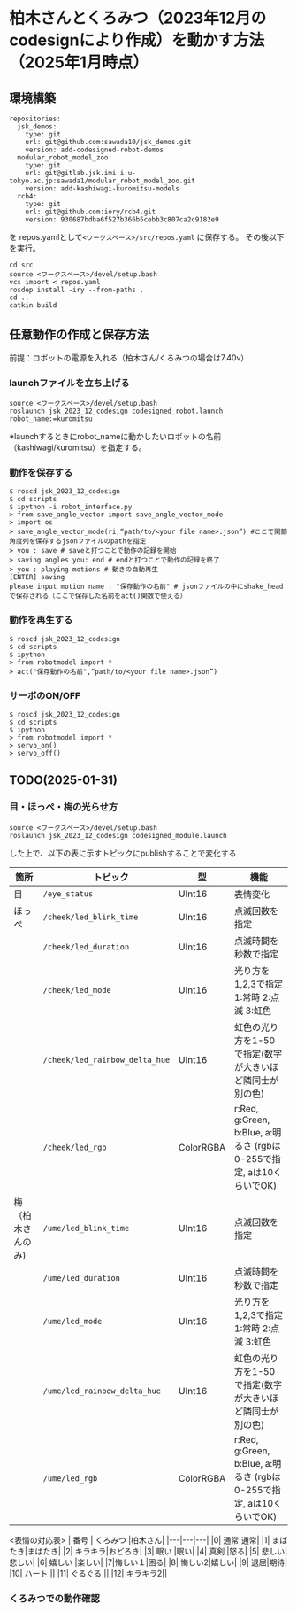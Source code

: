 # 柏木さんとくろみつ（2023年12月のcodesignにより作成）を動かす方法（2025年1月時点）
## 環境構築
```
repositories:
  jsk_demos:
    type: git
    url: git@github.com:sawada10/jsk_demos.git
    version: add-codesigned-robot-demos
  modular_robot_model_zoo:
    type: git
    url: git@gitlab.jsk.imi.i.u-tokyo.ac.jp:sawada1/modular_robot_model_zoo.git
    version: add-kashiwagi-kuromitsu-models
  rcb4:
    type: git
    url: git@github.com:iory/rcb4.git
    version: 930687bdba6f527b366b5cebb3c807ca2c9182e9
```
を repos.yamlとして`<ワークスペース>/src/repos.yaml` に保存する。
その後以下を実行。
```
cd src
source <ワークスペース>/devel/setup.bash
vcs import < repos.yaml
rosdep install -iry --from-paths .
cd ..
catkin build

```
## 任意動作の作成と保存方法
前提：ロボットの電源を入れる（柏木さん/くろみつの場合は7.40v）
### launchファイルを立ち上げる
```
source <ワークスペース>/devel/setup.bash
roslaunch jsk_2023_12_codesign codesigned_robot.launch robot_name:=kuromitsu
```
※launchするときにrobot_nameに動かしたいロボットの名前（kashiwagi/kuromitsu）を指定する。

### 動作を保存する
```
$ roscd jsk_2023_12_codesign
$ cd scripts
$ ipython -i robot_interface.py
> from save_angle_vector import save_angle_vector_mode
> import os
> save_angle_vector_mode(ri,“path/to/<your file name>.json”) #ここで関節角度列を保存するjsonファイルのpathを指定
> you : save # saveと打つことで動作の記録を開始
> saving angles you: end # endと打つことで動作の記録を終了
> you : playing motions # 動きの自動再生
[ENTER] saving
please input motion name : "保存動作の名前" # jsonファイルの中にshake_headで保存される（ここで保存した名前をact()関数で使える）
```

### 動作を再生する
```
$ roscd jsk_2023_12_codesign
$ cd scripts
$ ipython
> from robotmodel import *
> act("保存動作の名前",“path/to/<your file name>.json”)
```

### サーボのON/OFF
```
$ roscd jsk_2023_12_codesign
$ cd scripts
$ ipython
> from robotmodel import *
> servo_on()
> servo_off()
```

## TODO(2025-01-31)
### 目・ほっぺ・梅の光らせ方
```
source <ワークスペース>/devel/setup.bash
roslaunch jsk_2023_12_codesign codesigned_module.launch
```
した上で、以下の表に示すトピックにpublishすることで変化する

| 箇所  |　トピック | 型 | 機能 |
| ------------- | ------------- |---| --- |
| 目 | `/eye_status`  |UInt16| 表情変化 |
| ほっぺ  | `/cheek/led_blink_time`  | UInt16 |点滅回数を指定|
||`/cheek/led_duration`| UInt16 | 点滅時間を秒数で指定|
||`/cheek/led_mode`| UInt16 | 光り方を1,2,3で指定 1:常時 2:点滅 3:虹色|
||`/cheek/led_rainbow_delta_hue`| UInt16 | 虹色の光り方を1-50で指定(数字が大きいほど隣同士が別の色)|
||`/cheek/led_rgb`| ColorRGBA |r:Red, g:Green, b:Blue, a:明るさ (rgbは0-255で指定, aは10くらいでOK) |
| 梅（柏木さんのみ) | `/ume/led_blink_time` |UInt16|点滅回数を指定 |
||`/ume/led_duration`| UInt16 | 点滅時間を秒数で指定|
||`/ume/led_mode`| UInt16 |光り方を1,2,3で指定 1:常時 2:点滅 3:虹色 |
||`/ume/led_rainbow_delta_hue`| UInt16 |虹色の光り方を1-50で指定(数字が大きいほど隣同士が別の色) |
||`/ume/led_rgb`| ColorRGBA |r:Red, g:Green, b:Blue, a:明るさ (rgbは0-255で指定, aは10くらいでOK)|

<表情の対応表>
| 番号 | くろみつ |柏木さん|
|---|---|---|
|0| 通常|通常|
|1| まばたき|まばたき|
|2| キラキラ|おどろき|
|3| 眠い |眠い|
|4| 真剣 |怒る|
|5| 悲しい|悲しい|
|6| 嬉しい |楽しい|
|7|悔しい１|困る|
|8| 悔しい2|嬉しい|
|9| 退屈|期待|
|10| ハート ||
|11| ぐるぐる ||
|12| キラキラ2||

### くろみつでの動作確認

